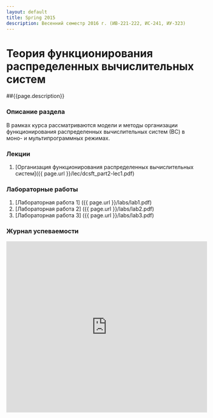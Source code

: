 ```yaml
---
layout: default
title: Spring 2015
description: Весенний семестр 2016 г. (ИВ-221-222, ИС-241, ИУ-323)
---
```

# Теория функционирования распределенных вычислительных систем

##{{page.description}}

### Описание раздела

В рамках курса рассматриваются модели и методы организации функционирования распределенных вычислительных систем (ВС) в моно- и мультипрограммных режимах.

### Лекции

1. [Организация функционирования распределенных вычислительных систем]({{ page.url }}/lec/dcsft_part2-lec1.pdf)


### Лабораторные работы

1. [Лабораторная работа 1] ({{ page.url }}/labs/lab1.pdf)
2. [Лабораторная работа 2] ({{ page.url }}/labs/lab2.pdf)
3. [Лабораторная работа 3] ({{ page.url }}/labs/lab3.pdf)

### Журнал успеваемости

<iframe width="105%" height="450" frameborder="0" src="https://docs.google.com/spreadsheets/d/1-LSEegt_yFMfpGTn1NQOfJhLcv0jmre1mX42RRXAo1I/pubhtml?widget=true&amp;headers=false"></iframe>